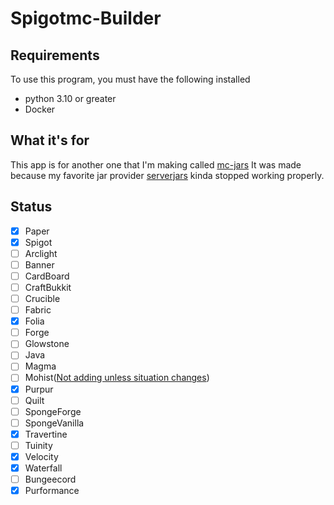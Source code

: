 # Spigotmc-Builder

## Requirements

To use this program, you must have the following installed

- python 3.10 or greater
- Docker

## What it's for

This app is for another one that I'm making called
[mc-jars](https://github.com/KalebSchmidlkofer/mc-jars)
It was made because my favorite jar provider [serverjars](https://serverjars.com/)
kinda stopped working properly.

## Status
- [x] Paper
- [x] Spigot
- [ ] Arclight
- [ ] Banner
- [ ] CardBoard
- [ ] CraftBukkit
- [ ] Crucible
- [ ] Fabric
- [X] Folia
- [ ] Forge
- [ ] Glowstone
- [ ] Java
- [ ] Magma
- [ ] Mohist([Not adding unless situation changes](https://essentialsx.net/do-not-use-mohist.html))
- [X] Purpur
- [ ] Quilt
- [ ] SpongeForge
- [ ] SpongeVanilla
- [X] Travertine
- [ ] Tuinity
- [X] Velocity
- [X] Waterfall
- [ ] Bungeecord
- [X] Purformance
